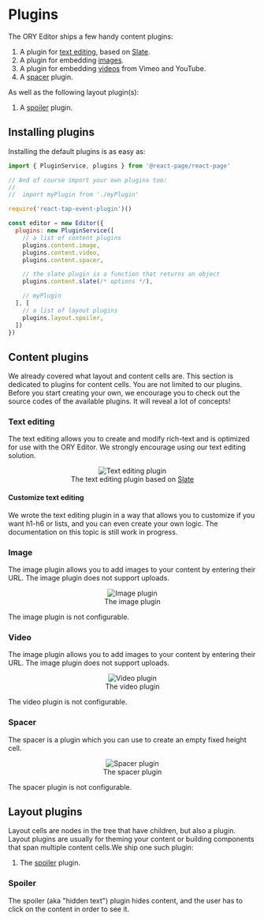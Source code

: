 # Plugins

The ORY Editor ships a few handy content plugins:

1. A plugin for [text editing](#text-editing), based on [Slate](http://slatejs.org).
2. A plugin for embedding [images](#image).
3. A plugin for embedding [videos](#video) from Vimeo and YouTube.
4. A [spacer](#spacer) plugin.

As well as the following layout plugin(s):

1. A [spoiler](#spoiler) plugin.

## Installing plugins

Installing the default plugins is as easy as:

```jsx
import { PluginService, plugins } from '@react-page/react-page'

// And of course import your own plugins too:
//
//  import myPlugin from './myPlugin'

require('react-tap-event-plugin')()

const editor = new Editor({
  plugins: new PluginService([
    // a list of content plugins
    plugins.content.image,
    plugins.content.video,
    plugins.content.spacer,

    // the slate plugin is a function that returns an object
    plugins.content.slate(/* options */),

    // myPlugin
  ], [
    // a list of layout plugins
    plugins.layout.spoiler,
  ])
})
```

## Content plugins

We already covered what layout and content cells are. This section is dedicated to plugins for content cells. You
are not limited to our plugins. Before you start creating your own, we encourage you to check out the source codes
of the available plugins. It will reveal a lot of concepts!

### Text editing

The text editing allows you to create and modify rich-text and is optimized for use with the ORY Editor. We strongly
encourage using our text editing solution.

<p>
  <figure align="center">
    <img alt="Text editing plugin" src="/images/text-editing-plugin.gif"><br>
    <figcaption>The text editing plugin based on <a href="http://slatejs.org">Slate</a></figcaption>
  </figure>
</p>

#### Customize text editing

We wrote the text editing plugin in a way that allows you to customize if you want h1-h6 or lists, and you can even
create your own logic. The documentation on this topic is still work in progress.

### Image

The image plugin allows you to add images to your content by entering their URL. The image plugin does not support
uploads.

<p>
  <figure align="center">
    <img alt="Image plugin" src="/images/image-plugin.gif"><br>
    <figcaption>The image plugin</figcaption>
  </figure>
</p>

The image plugin is not configurable.

### Video

The image plugin allows you to add images to your content by entering their URL. The image plugin does not support
uploads.

<p>
  <figure align="center">
    <img alt="Video plugin" src="/images/video-plugin.gif"><br>
    <figcaption>The video plugin</figcaption>
  </figure>
</p>

The video plugin is not configurable.

### Spacer

The spacer is a plugin which you can use to create an empty fixed height cell.

<p>
  <figure align="center">
    <img alt="Spacer plugin" src="/images/spacer-plugin.gif"><br>
    <figcaption>The spacer plugin</figcaption>
  </figure>
</p>

The spacer plugin is not configurable.

## Layout plugins

Layout cells are nodes in the tree that have children, but also a plugin. Layout plugins are usually for theming your
content or building components that span multiple content cells.We ship one such plugin:

1. The [spoiler](#spoiler) plugin.

### Spoiler

The spoiler (aka "hidden text") plugin hides content, and the user has to click on the content in order to see it.
